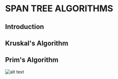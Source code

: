 # SPAN TREE ALGORITHMS

## Introduction


## Kruskal's Algorithm

## Prim's Algorithm
![alt text](./files/prim.gif)
